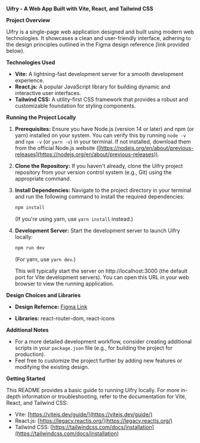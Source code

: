 **Uifry - A Web App Built with Vite, React, and Tailwind CSS**

**Project Overview**

Uifry is a single-page web application designed and built using modern web technologies. It showcases a clean and user-friendly interface, adhering to the design principles outlined in the Figma design reference (link provided below).

**Technologies Used**

- **Vite:** A lightning-fast development server for a smooth development experience.
- **React.js:** A popular JavaScript library for building dynamic and interactive user interfaces.
- **Tailwind CSS:** A utility-first CSS framework that provides a robust and customizable foundation for styling components.

**Running the Project Locally**

1. **Prerequisites:** Ensure you have Node.js (version 14 or later) and npm (or yarn) installed on your system. You can verify this by running `node -v` and `npm -v` (or `yarn -v`) in your terminal. If not installed, download them from the official Node.js website ([https://nodejs.org/en/about/previous-releases](https://nodejs.org/en/about/previous-releases)).

2. **Clone the Repository:** If you haven't already, clone the Uifry project repository from your version control system (e.g., Git) using the appropriate command.

3. **Install Dependencies:** Navigate to the project directory in your terminal and run the following command to install the required dependencies:

   ```bash
   npm install
   ```

   (If you're using yarn, use `yarn install` instead.)

4. **Development Server:** Start the development server to launch Uifry locally:

   ```bash
   npm run dev
   ```

   (For yarn, use `yarn dev`.)

   This will typically start the server on http://localhost:3000 (the default port for Vite development servers). You can open this URL in your web browser to view the running application.

**Design Choices and Libraries**

- **Design Refernce:** [Figma Link](https://www.figma.com/community/file/1145991068621514311)

- **Libraries:** react-router-dom, react-icons

**Additional Notes**

- For a more detailed development workflow, consider creating additional scripts in your `package.json` file (e.g., for building the project for production).
- Feel free to customize the project further by adding new features or modifying the existing design.

**Getting Started**

This README provides a basic guide to running Uifry locally. For more in-depth information or troubleshooting, refer to the documentation for Vite, React, and Tailwind CSS:

- Vite: [https://vitejs.dev/guide/](https://vitejs.dev/guide/)
- React.js: [https://legacy.reactjs.org/](https://legacy.reactjs.org/)
- Tailwind CSS: [https://tailwindcss.com/docs/installation](https://tailwindcss.com/docs/installation)
